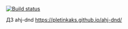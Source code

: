 [![Build status](https://ci.appveyor.com/api/projects/status/9luk5k0wqwisofb8?svg=true)](https://ci.appveyor.com/project/Pletinkaks/ahj-dnd)

ДЗ ahj-dnd  https://pletinkaks.github.io/ahj-dnd/